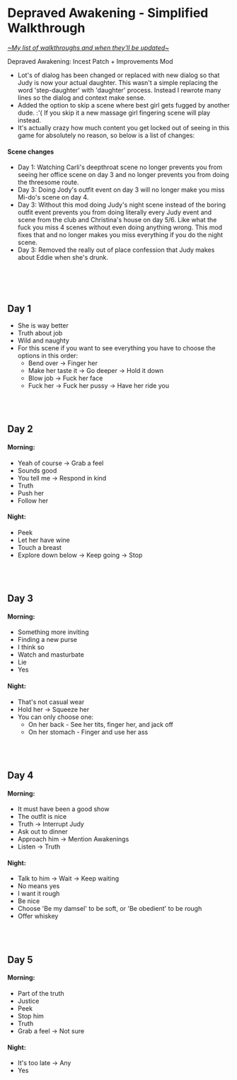 # Depraved Awakening - Simplified Walkthrough
[*\~My list of walkthroughs and when they'll be updated\~*](https://www.patreon.com/maimlain)


Depraved Awakening: Incest Patch + Improvements Mod
- Lot's of dialog has been changed or replaced with new dialog so that Judy is now your actual daughter. This wasn't a simple replacing the word 'step-daughter' with 'daughter' process. Instead I rewrote many lines so the dialog and context make sense.
- Added the option to skip a scene where best girl gets fugged by another dude. :'( If you skip it a new massage girl fingering scene will play instead.
- It's actually crazy how much content you get locked out of seeing in this game for absolutely no reason, so below is a list of changes:

#### Scene changes
- Day 1: Watching Carli's deepthroat scene no longer prevents you from seeing her office scene on day 3 and no longer prevents you from doing the threesome route.
- Day 3: Doing Jody's outfit event on day 3 will no longer make you miss Mi-do's scene on day 4.
- Day 3: Without this mod doing Judy's night scene instead of the boring outfit event prevents you from doing literally every Judy event and scene from the club and Christina's house on day 5/6. Like what the fuck you miss 4 scenes without even doing anything wrong. This mod fixes that and no longer makes you miss everything if you do the night scene.
- Day 3: Removed the really out of place confession that Judy makes about Eddie when she's drunk.

<br>
<br>
<br>

## Day 1
- She is way better
- Truth about job
- Wild and naughty
- For this scene if you want to see everything you have to choose the options in this order:
  - Bend over -> Finger her
  - Make her taste it -> Go deeper -> Hold it down
  - Blow job -> Fuck her face
  - Fuck her -> Fuck her pussy -> Have her ride you

<br>
<br>

## Day 2
#### Morning:
- Yeah of course -> Grab a feel
- Sounds good
- You tell me -> Respond in kind
- Truth
- Push her
- Follow her

#### Night:
- Peek
- Let her have wine
- Touch a breast
- Explore down below -> Keep going -> Stop

<br>
<br>

## Day 3
#### Morning:
- Something more inviting
- Finding a new purse
- I think so
- Watch and masturbate
- Lie
- Yes

#### Night:
- That's not casual wear
- Hold her -> Squeeze her
- You can only choose one:
  - On her back - See her tits, finger her, and jack off
  - On her stomach - Finger and use her ass

<br>
<br>

## Day 4
#### Morning:
- It must have been a good show
- The outfit is nice
- Truth -> Interrupt Judy
- Ask out to dinner
- Approach him -> Mention Awakenings
- Listen -> Truth

#### Night:
- Talk to him -> Wait -> Keep waiting
- No means yes
- I want it rough
- Be nice
- Choose 'Be my damsel' to be soft, or 'Be obedient' to be rough
- Offer whiskey

<br>
<br>

## Day 5
#### Morning:
- Part of the truth
- Justice
- Peek
- Stop him
- Truth
- Grab a feel -> Not sure

#### Night:
- It's too late -> Any
- Yes







